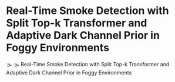 # Real-Time Smoke Detection with Split Top-k Transformer and Adaptive Dark Channel Prior in Foggy Environments
🌫️ 🌫️ Real-Time Smoke Detection with Split Top-k Transformer and Adaptive Dark Channel Prior in Foggy Environments
